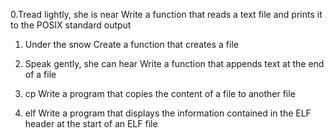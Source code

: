0.Tread lightly, she is near
	Write a function that reads a text file and prints it to the POSIX standard output

1. Under the snow
	Create a function that creates a file

2. Speak gently, she can hear
	Write a function that appends text at the end of a file

3. cp
	Write a program that copies the content of a file to another file

4. elf
	Write a program that displays the information contained in the ELF header at the start of an ELF file

